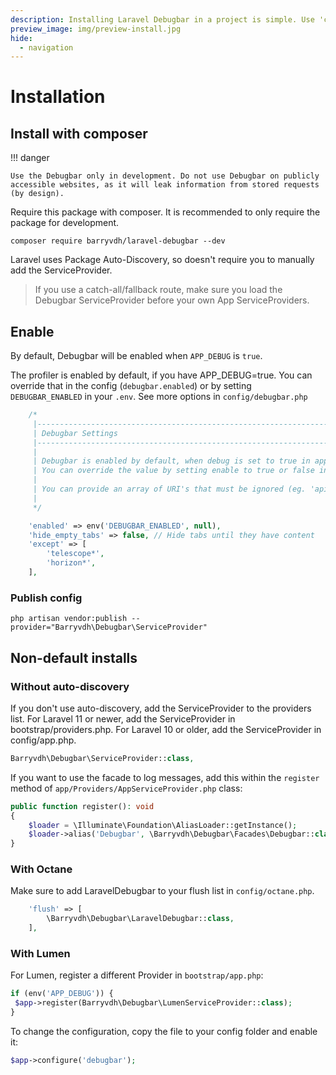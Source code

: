```yaml
---
description: Installing Laravel Debugbar in a project is simple. Use 'composer require barryvdh/laravel-debugbar --dev' to get started now
preview_image: img/preview-install.jpg
hide:
  - navigation
---
```


# Installation

## Install with composer
!!! danger

    Use the Debugbar only in development. Do not use Debugbar on publicly accessible websites, as it will leak information from stored requests (by design).


Require this package with composer. It is recommended to only require the package for development.

```shell
composer require barryvdh/laravel-debugbar --dev
```

Laravel uses Package Auto-Discovery, so doesn't require you to manually add the ServiceProvider.

> If you use a catch-all/fallback route, make sure you load the Debugbar ServiceProvider before your own App ServiceProviders.


## Enable
By default, Debugbar will be enabled when `APP_DEBUG` is `true`.


The profiler is enabled by default, if you have APP_DEBUG=true. You can override that in the config (`debugbar.enabled`) or by setting `DEBUGBAR_ENABLED` in your `.env`. See more options in `config/debugbar.php`

```php
    /*
     |--------------------------------------------------------------------------
     | Debugbar Settings
     |--------------------------------------------------------------------------
     |
     | Debugbar is enabled by default, when debug is set to true in app.php.
     | You can override the value by setting enable to true or false instead of null.
     |
     | You can provide an array of URI's that must be ignored (eg. 'api/*')
     |
     */

    'enabled' => env('DEBUGBAR_ENABLED', null),
    'hide_empty_tabs' => false, // Hide tabs until they have content
    'except' => [
        'telescope*',
        'horizon*',
    ],

```

### Publish config

```shell
php artisan vendor:publish --provider="Barryvdh\Debugbar\ServiceProvider"
```

## Non-default installs

### Without auto-discovery

If you don't use auto-discovery, add the ServiceProvider to the providers list. For Laravel 11 or newer, add the ServiceProvider in bootstrap/providers.php. For Laravel 10 or older, add the ServiceProvider in config/app.php.

```php
Barryvdh\Debugbar\ServiceProvider::class,
```

If you want to use the facade to log messages, add this within the `register` method of `app/Providers/AppServiceProvider.php` class:

```php
public function register(): void
{
    $loader = \Illuminate\Foundation\AliasLoader::getInstance();
    $loader->alias('Debugbar', \Barryvdh\Debugbar\Facades\Debugbar::class);
}
```

### With Octane

Make sure to add LaravelDebugbar to your flush list in `config/octane.php`.

```php
    'flush' => [
        \Barryvdh\Debugbar\LaravelDebugbar::class,
    ],
```

### With Lumen

For Lumen, register a different Provider in `bootstrap/app.php`:

```php
if (env('APP_DEBUG')) {
 $app->register(Barryvdh\Debugbar\LumenServiceProvider::class);
}
```

To change the configuration, copy the file to your config folder and enable it:

```php
$app->configure('debugbar');
```